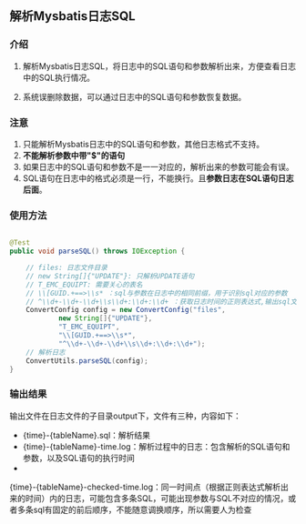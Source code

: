 ## 解析Mysbatis日志SQL

### 介绍

1. 解析Mysbatis日志SQL，将日志中的SQL语句和参数解析出来，方便查看日志中的SQL执行情况。

2. 系统误删除数据，可以通过日志中的SQL语句和参数恢复数据。

### 注意

1. 只能解析Mysbatis日志中的SQL语句和参数，其他日志格式不支持。
2. **不能解析参数中带"$"的语句**
3. 如果日志中的SQL语句和参数不是一一对应的，解析出来的参数可能会有误。
4. SQL语句在日志中的格式必须是一行，不能换行。且**参数日志在SQL语句日志后面**。

### 使用方法

```java

@Test
public void parseSQL() throws IOException {

    // files: 日志文件目录
    // new String[]{"UPDATE"}: 只解析UPDATE语句
    // T_EMC_EQUIPT: 需要关心的表名
    // \\[GUID.+==>\\s* ：sql与参数在日志中的相同前缀，用于识别sql对应的参数
    // ^\\d+-\\d+-\\d+\\s\\d+:\\d+:\\d+ ：获取日志时间的正则表达式,输出sql文件时会按照时间排序
    ConvertConfig config = new ConvertConfig("files",
            new String[]{"UPDATE"},
            "T_EMC_EQUIPT",
            "\\[GUID.+==>\\s*",
            "^\\d+-\\d+-\\d+\\s\\d+:\\d+:\\d+");
    // 解析日志
    ConvertUtils.parseSQL(config);
}
```

### 输出结果

输出文件在日志文件的子目录output下，文件有三种，内容如下：

- {time}-{tableName}.sql：解析结果
- {time}-{tableName}-time.log：解析过程中的日志：包含解析的SQL语句和参数，以及SQL语句的执行时间
-

{time}-{tableName}-checked-time.log：同一时间点（根据正则表达式解析出来的时间）内的日志，可能包含多条SQL，可能出现参数与SQL不对应的情况，或者多条sql有固定的前后顺序，不能随意调换顺序，所以需要人为检查